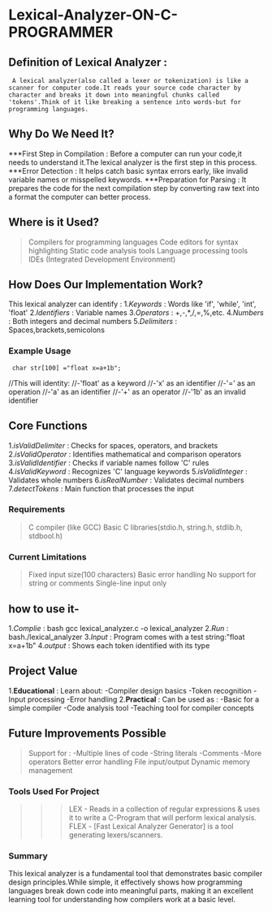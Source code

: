 # Lexical-Analyzer-ON-C-PROGRAMMER
## Definition of Lexical Analyzer :
     A lexical analyzer(also called a lexer or tokenization) is like a scanner for computer code.It reads your source code character by character and breaks it down into meaningful chunks called 'tokens'.Think of it like breaking a sentence into words-but for programming languages.

## Why Do We Need It?
***First Step in Compilation : Before a computer can run your code,it needs to understand it.The lexical analyzer is the first step in this process.
***Error Detection : It helps catch basic syntax errors early, like invalid variable names or misspelled keywords.
***Preparation for Parsing : It prepares the code for the next compilation step by converting raw text into a format the computer can better process.

## Where is it Used?
> Compilers for programming languages
> Code editors for syntax highlighting
> Static code analysis tools
> Language processing tools
> IDEs (Integrated Development Environment)

## How Does Our Implementation Work?
This lexical analyzer can identify :
1.*Keywords* : Words like 'if', 'while', 'int', 'float'
2.*Identifiers* : Variable names
3.*Operators* : +,-,*,/,=,%,etc.
4.*Numbers* : Both integers and decimal numbers
5.*Delimiters* : Spaces,brackets,semicolons

### Example Usage
     char str[100] ="float x=a+1b";
//This will identity:
//-'float' as a keyword
//-'x' as an identifier
//-'=' as an operation
//-'a' as an identifier
//-'+' as an operator
//-'1b' as an invalid identifier

## Core Functions
1.*isValidDelimiter* : Checks for spaces, operators, and brackets
2.*isValidOperator* : Identifies mathematical and comparison operators
3.*isValidIdentifier* : Checks if variable names follow 'C' rules
4.*isValidKeyword* : Recognizes 'C' language keywords
5.*isValidInteger* : Validates whole numbers
6.*isRealNumber* : Validates decimal numbers
7.*detectTokens* : Main function that processes the input

### Requirements
> C compiler (like GCC)
> Basic C libraries(stdio.h, string.h, stdlib.h, stdbool.h)

### Current Limitations
> Fixed input size(100 characters)
> Basic error handling
> No support for string or comments
> Single-line input only

## how to use it-
1.*Complie* : bash gcc lexical_analyzer.c -o lexical_analyzer
2.*Run* : bash./lexical_analyzer
3.*Input* : Program comes with a test string:"float x=a+1b"
4.*output* : Shows each token identified with its type

## Project Value
1.**Educational** : Learn about:
-Compiler design basics
-Token recognition
-Input processing
-Error handling
2.**Practical** : Can be used as :
-Basic for a simple compiler
-Code analysis tool
-Teaching tool for compiler concepts

## Future Improvements Possible
> Support for :
-Multiple lines of code
-String literals
-Comments
-More operators
> Better error handling
> File input/output
> Dynamic memory management

### Tools Used For Project
>>> LEX - Reads in a collection of regular expressions & uses it to write a C-Program that will perform lexical analysis.
>>> FLEX - [Fast Lexical Analyzer Generator] is a tool generating lexers/scanners.

### Summary
   This lexical analyzer is a fundamental tool that demonstrates basic compiler design principles.While simple, it effectively shows how programming languages break down code into meaningful parts, making it an excellent learning tool for understanding how compilers work at a basic level.

